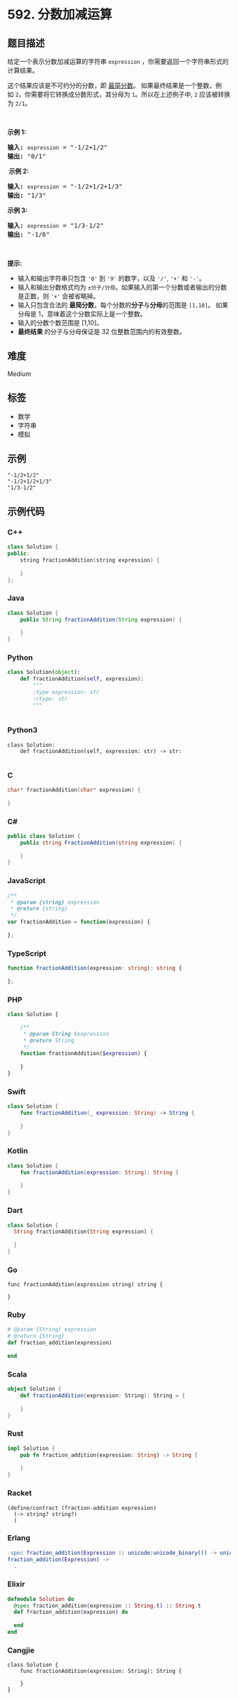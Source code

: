 # 592. 分数加减运算

## 题目描述

<p>给定一个表示分数加减运算的字符串&nbsp;<code>expression</code>&nbsp;，你需要返回一个字符串形式的计算结果。&nbsp;</p>

<p>这个结果应该是不可约分的分数，即&nbsp;<a href="https://baike.baidu.com/item/%E6%9C%80%E7%AE%80%E5%88%86%E6%95%B0" target="_blank">最简分数</a>。&nbsp;如果最终结果是一个整数，例如&nbsp;<code>2</code>，你需要将它转换成分数形式，其分母为&nbsp;<code>1</code>。所以在上述例子中, <code>2</code>&nbsp;应该被转换为&nbsp;<code>2/1</code>。</p>

<p>&nbsp;</p>

<p><strong>示例&nbsp;1:</strong></p>

<pre>
<strong>输入:</strong>&nbsp;<code>expression</code>&nbsp;= "-1/2+1/2"
<strong>输出:</strong> "0/1"
</pre>

<p><strong>&nbsp;示例 2:</strong></p>

<pre>
<strong>输入:</strong>&nbsp;<code>expression</code>&nbsp;= "-1/2+1/2+1/3"
<strong>输出:</strong> "1/3"
</pre>

<p><strong>示例 3:</strong></p>

<pre>
<strong>输入:</strong>&nbsp;<code>expression</code>&nbsp;= "1/3-1/2"
<strong>输出:</strong> "-1/6"
</pre>

<p>&nbsp;</p>

<p><strong>提示:</strong></p>

<ul>
	<li>输入和输出字符串只包含&nbsp;<code>'0'</code> 到&nbsp;<code>'9'</code>&nbsp;的数字，以及&nbsp;<code>'/'</code>, <code>'+'</code> 和&nbsp;<code>'-'</code>。&nbsp;</li>
	<li>输入和输出分数格式均为&nbsp;<code>±分子/分母</code>。如果输入的第一个分数或者输出的分数是正数，则&nbsp;<code>'+'</code>&nbsp;会被省略掉。</li>
	<li>输入只包含合法的&nbsp;<strong>最简分数</strong>，每个分数的<strong>分子</strong>与<strong>分母</strong>的范围是&nbsp;<code>[1,10]</code>。&nbsp;如果分母是 1，意味着这个分数实际上是一个整数。</li>
	<li>输入的分数个数范围是 [1,10]。</li>
	<li><strong>最终结果&nbsp;</strong>的分子与分母保证是 32 位整数范围内的有效整数。</li>
</ul>


## 难度

Medium

## 标签

- 数学
- 字符串
- 模拟

## 示例

```
"-1/2+1/2"
"-1/2+1/2+1/3"
"1/3-1/2"
```

## 示例代码

### C++

```cpp
class Solution {
public:
    string fractionAddition(string expression) {
        
    }
};
```

### Java

```java
class Solution {
    public String fractionAddition(String expression) {
        
    }
}
```

### Python

```python
class Solution(object):
    def fractionAddition(self, expression):
        """
        :type expression: str
        :rtype: str
        """
        
```

### Python3

```python3
class Solution:
    def fractionAddition(self, expression: str) -> str:
        
```

### C

```c
char* fractionAddition(char* expression) {
    
}
```

### C#

```csharp
public class Solution {
    public string FractionAddition(string expression) {
        
    }
}
```

### JavaScript

```javascript
/**
 * @param {string} expression
 * @return {string}
 */
var fractionAddition = function(expression) {
    
};
```

### TypeScript

```typescript
function fractionAddition(expression: string): string {
    
};
```

### PHP

```php
class Solution {

    /**
     * @param String $expression
     * @return String
     */
    function fractionAddition($expression) {
        
    }
}
```

### Swift

```swift
class Solution {
    func fractionAddition(_ expression: String) -> String {
        
    }
}
```

### Kotlin

```kotlin
class Solution {
    fun fractionAddition(expression: String): String {
        
    }
}
```

### Dart

```dart
class Solution {
  String fractionAddition(String expression) {
    
  }
}
```

### Go

```golang
func fractionAddition(expression string) string {
    
}
```

### Ruby

```ruby
# @param {String} expression
# @return {String}
def fraction_addition(expression)
    
end
```

### Scala

```scala
object Solution {
    def fractionAddition(expression: String): String = {
        
    }
}
```

### Rust

```rust
impl Solution {
    pub fn fraction_addition(expression: String) -> String {
        
    }
}
```

### Racket

```racket
(define/contract (fraction-addition expression)
  (-> string? string?)
  )
```

### Erlang

```erlang
-spec fraction_addition(Expression :: unicode:unicode_binary()) -> unicode:unicode_binary().
fraction_addition(Expression) ->
  .
```

### Elixir

```elixir
defmodule Solution do
  @spec fraction_addition(expression :: String.t) :: String.t
  def fraction_addition(expression) do
    
  end
end
```

### Cangjie

```cangjie
class Solution {
    func fractionAddition(expression: String): String {

    }
}
```


